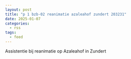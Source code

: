 ```yaml
---
layout: post
title: "p 1 bzb-02 reanimatie azaleahof zundert 203231"
date: 2025-01-07
categories: 
  - rss
tags: 
  - feed
---
```


Assistentie bij reanimatie op Azaleahof in Zundert
